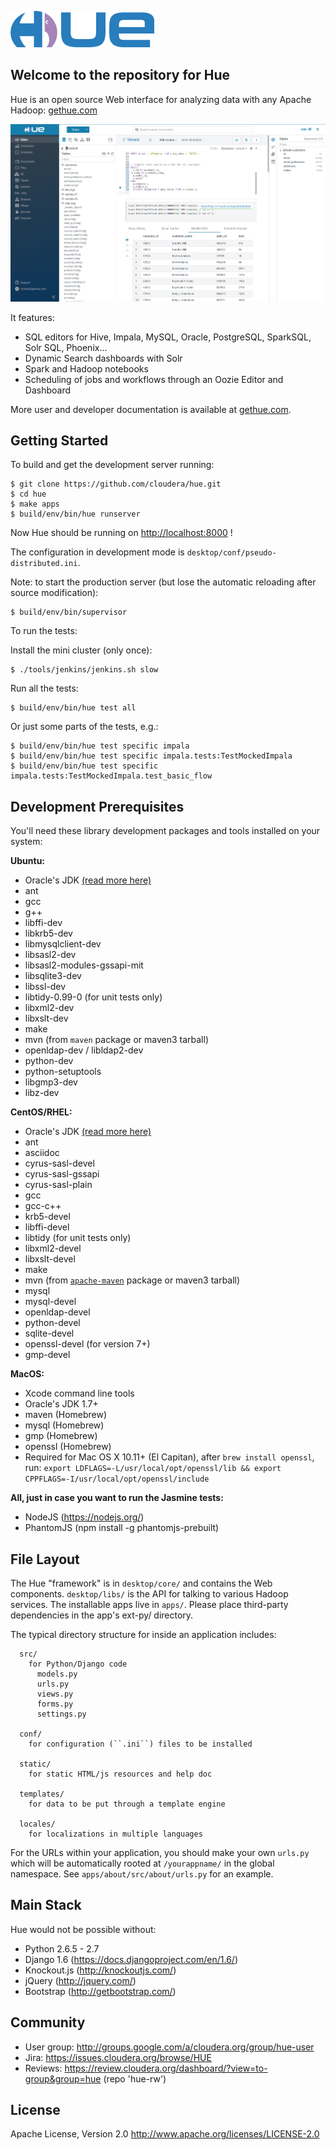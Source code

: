 ![alt text](https://raw.githubusercontent.com/cloudera/hue/master/docs/images/hue_logo.png "Hue Logo")


Welcome to the repository for Hue
-----------

Hue is an open source Web interface for analyzing data with any Apache Hadoop: [gethue.com](http://gethue.com)

![alt text](https://raw.githubusercontent.com/cloudera/hue/master/docs/images/sql-editor.png "Hue Screenshot")

It features:

   * SQL editors for Hive, Impala, MySQL, Oracle, PostgreSQL, SparkSQL, Solr SQL, Phoenix...
   * Dynamic Search dashboards with Solr
   * Spark and Hadoop notebooks
   * Scheduling of jobs and workflows through an Oozie Editor and Dashboard

More user and developer documentation is available at [gethue.com](http://gethue.com).


Getting Started
-----------
To build and get the development server running:
```
$ git clone https://github.com/cloudera/hue.git
$ cd hue
$ make apps
$ build/env/bin/hue runserver
```
Now Hue should be running on [http://localhost:8000](http://localhost:8000) !

The configuration in development mode is ``desktop/conf/pseudo-distributed.ini``.


Note: to start the production server (but lose the automatic reloading after source modification):
```
$ build/env/bin/supervisor
```
To run the tests:

Install the mini cluster (only once):
```
$ ./tools/jenkins/jenkins.sh slow
```

Run all the tests:
```
$ build/env/bin/hue test all
```

Or just some parts of the tests, e.g.:
```
$ build/env/bin/hue test specific impala
$ build/env/bin/hue test specific impala.tests:TestMockedImpala
$ build/env/bin/hue test specific impala.tests:TestMockedImpala.test_basic_flow
```


Development Prerequisites
-----------
You'll need these library development packages and tools installed on
your system:

__Ubuntu:__

* Oracle's JDK [(read more here)](https://help.ubuntu.com/community/Java)
* ant
* gcc
* g++
* libffi-dev
* libkrb5-dev
* libmysqlclient-dev
* libsasl2-dev
* libsasl2-modules-gssapi-mit
* libsqlite3-dev
* libssl-dev
* libtidy-0.99-0 (for unit tests only)
* libxml2-dev
* libxslt-dev
* make
* mvn (from ``maven`` package or maven3 tarball)
* openldap-dev / libldap2-dev
* python-dev
* python-setuptools
* libgmp3-dev
* libz-dev

__CentOS/RHEL:__

* Oracle's JDK [(read more here)](https://www.digitalocean.com/community/tutorials/how-to-install-java-on-centos-and-fedora)
* ant
* asciidoc
* cyrus-sasl-devel
* cyrus-sasl-gssapi
* cyrus-sasl-plain
* gcc
* gcc-c++
* krb5-devel
* libffi-devel
* libtidy (for unit tests only)
* libxml2-devel
* libxslt-devel
* make
* mvn (from [``apache-maven``](https://gist.github.com/sebsto/19b99f1fa1f32cae5d00) package or maven3 tarball)
* mysql
* mysql-devel
* openldap-devel
* python-devel
* sqlite-devel
* openssl-devel (for version 7+)
* gmp-devel

__MacOS:__

* Xcode command line tools
* Oracle's JDK 1.7+
* maven (Homebrew)
* mysql (Homebrew)
* gmp (Homebrew)
* openssl (Homebrew)
* Required for Mac OS X 10.11+ (El Capitan), after ``brew install openssl``, run: ``export LDFLAGS=-L/usr/local/opt/openssl/lib && export CPPFLAGS=-I/usr/local/opt/openssl/include``

__All, just in case you want to run the Jasmine tests:__

* NodeJS (https://nodejs.org/)
* PhantomJS (npm install -g phantomjs-prebuilt)


File Layout
-----------
The Hue "framework" is in ``desktop/core/`` and contains the Web components.
``desktop/libs/`` is the API for talking to various Hadoop services.
The installable apps live in ``apps/``.  Please place third-party dependencies in the app's ext-py/
directory.

The typical directory structure for inside an application includes:
```
  src/
    for Python/Django code
      models.py
      urls.py
      views.py
      forms.py
      settings.py

  conf/
    for configuration (``.ini``) files to be installed

  static/
    for static HTML/js resources and help doc

  templates/
    for data to be put through a template engine

  locales/
    for localizations in multiple languages
```

For the URLs within your application, you should make your own ``urls.py``
which will be automatically rooted at ``/yourappname/`` in the global
namespace.  See ``apps/about/src/about/urls.py`` for an example.


Main Stack
-----------
Hue would not be possible without:

   * Python 2.6.5 - 2.7
   * Django 1.6 (https://docs.djangoproject.com/en/1.6/)
   * Knockout.js (http://knockoutjs.com/)
   * jQuery (http://jquery.com/)
   * Bootstrap (http://getbootstrap.com/)


Community
-----------
   * User group: http://groups.google.com/a/cloudera.org/group/hue-user
   * Jira: https://issues.cloudera.org/browse/HUE
   * Reviews: https://review.cloudera.org/dashboard/?view=to-group&group=hue (repo 'hue-rw')


License
-----------
Apache License, Version 2.0
http://www.apache.org/licenses/LICENSE-2.0
